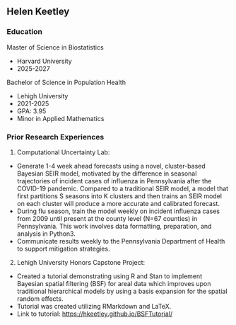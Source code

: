 ## Helen Keetley

### Education 
Master of Science in Biostatistics
- Harvard University
- 2025-2027

Bachelor of Science in Population Health 
- Lehigh University
- 2021-2025
- GPA: 3.95
- Minor in Applied Mathematics
 
### Prior Research Experiences

1. Computational Uncertainty Lab:
- Generate 1-4 week ahead forecasts using a novel, cluster-based Bayesian SEIR model, motivated by the difference in seasonal trajectories of incident cases of influenza in Pennsylvania after the COVID-19 pandemic. Compared
to a traditional SEIR model, a model that first partitions S seasons into K clusters and then trains an SEIR model on each cluster will produce a more accurate and calibrated forecast.
- During flu season, train the model weekly on incident influenza cases from 2009 until present at the county level (N=67 counties) in Pennsylvania. This work involves data formatting, preparation, and analysis in Python3.
- Communicate results weekly to the Pennsylvania Department of Health to support mitigation strategies.
2. Lehigh University Honors Capstone Project:
- Created a tutorial demonstrating using R and Stan to implement Bayesian spatial filtering (BSF) for areal data
which improves upon traditional hierarchical models by using a basis expansion for the spatial random effects.
- Tutorial was created utilizing RMarkdown and LaTeX.
- Link to tutorial: https://hkeetley.github.io/BSFTutorial/

